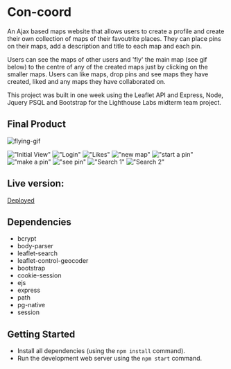 # Con-coord

An Ajax based maps website that allows users to create a profile and create their own collection of maps of their favoutrite places. They can place pins on their maps, add a description and title to each map and each pin. 

Users can see the maps of other users and 'fly' the main map (see gif below) to the centre of any of the created maps just by clicking on the smaller maps. Users can like maps, drop pins and see maps they have created, liked and any maps they have collaborated on. 

This project was built in one week using the Leaflet API and Express, Node, Jquery PSQL and Bootstrap for the Lighthouse Labs midterm team project.

## Final Product

![flying-gif](https://github.com/ken-fyfe/midterm/blob/master/public/images/shorted.gif?raw=true)

!["Initial View"](https://github.com/ken-fyfe/midterm/blob/master/public/images/initial.png?raw=true)
!["Login"](https://github.com/ken-fyfe/midterm/blob/master/public/images/paris.png?raw=true)
!["Likes"](https://github.com/ken-fyfe/midterm/blob/master/public/images/likes.png?raw=true)
!["new map"](https://github.com/ken-fyfe/midterm/blob/master/public/images/new-map.png?raw=true)
!["start a pin"](https://github.com/ken-fyfe/midterm/blob/master/public/images/start-pin.png?raw=true)
!["make a pin"](https://github.com/ken-fyfe/midterm/blob/master/public/images/make-pin.png?raw=true)
!["see pin"](https://github.com/ken-fyfe/midterm/blob/master/public/images/see-pin.png?raw=true)
!["Search 1"](https://github.com/ken-fyfe/midterm/blob/master/public/images/search-1.png?raw=true)
!["Search 2"](https://github.com/ken-fyfe/midterm/blob/master/public/images/search-2.png?raw=true)



## Live version:
[Deployed](https://frugal-maps.herokuapp.com/)

## Dependencies

- bcrypt
- body-parser
- leaflet-search
- leaflet-control-geocoder
- bootstrap
- cookie-session
- ejs
- express
- path
- pg-native
- session

## Getting Started

- Install all dependencies (using the `npm install` command).
- Run the development web server using the `npm start` command.
